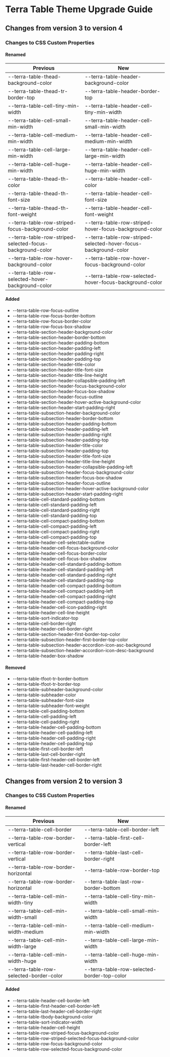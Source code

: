 # Terra Table Theme Upgrade Guide

## Changes from version 3 to version 4

### Changes to CSS Custom Properties

#### Renamed
| Previous | New |
|-|-|
| --terra-table-thead-background-color | --terra-table-header-background-color |
| --terra-table-thead-tr-border-top | --terra-table-header-border-top |
| --terra-table-cell-tiny-min-width | --terra-table-header-cell-tiny-min-width |
| --terra-table-cell-small-min-width | --terra-table-header-cell-small-min-width |
| --terra-table-cell-medium-min-width | --terra-table-header-cell-medium-min-width |
| --terra-table-cell-large-min-width | --terra-table-header-cell-large-min-width |
| --terra-table-cell-huge-min-width | --terra-table-header-cell-huge-min-width |
| --terra-table-thead-th-color | --terra-table-header-cell-color |
| --terra-table-thead-th-font-size | --terra-table-header-cell-font-size |
| --terra-table-thead-th-font-weight | --terra-table-header-cell-font-weight |
| --terra-table-row-striped-focus-background-color | --terra-table-row-striped-hover-focus-background-color |
| --terra-table-row-striped-selected-focus-background-color | --terra-table-row-striped-selected-hover-focus-background-color |
| --terra-table-row-hover-background-color | --terra-table-row-hover-focus-background-color |
| --terra-table-row-selected-hover-background-color | --terra-table-row-selected-hover-focus-background-color |

#### Added
* --terra-table-row-focus-outline
* --terra-table-row-focus-border-bottom
* --terra-table-row-focus-border-color
* --terra-table-row-focus-box-shadow
* --terra-table-section-header-background-color
* --terra-table-section-header-border-bottom
* --terra-table-section-header-padding-bottom
* --terra-table-section-header-padding-left
* --terra-table-section-header-padding-right
* --terra-table-section-header-padding-top
* --terra-table-section-header-title-color
* --terra-table-section-header-title-font-size
* --terra-table-section-header-title-line-height
* --terra-table-section-header-collapsible-padding-left
* --terra-table-section-header-focus-background-color
* --terra-table-section-header-focus-box-shadow
* --terra-table-section-header-focus-outline
* --terra-table-section-header-hover-active-background-color
* --terra-table-section-header-start-padding-right
* --terra-table-subsection-header-background-color
* --terra-table-subsection-header-border-bottom
* --terra-table-subsection-header-padding-bottom
* --terra-table-subsection-header-padding-left
* --terra-table-subsection-header-padding-right
* --terra-table-subsection-header-padding-top
* --terra-table-subsection-header-title-color
* --terra-table-subsection-header-padding-top
* --terra-table-subsection-header-title-font-size
* --terra-table-subsection-header-title-line-height
* --terra-table-subsection-header-collapsible-padding-left
* --terra-table-subsection-header-focus-background-color
* --terra-table-subsection-header-focus-box-shadow
* --terra-table-subsection-header-focus-outline
* --terra-table-subsection-header-hover-active-background-color
* --terra-table-subsection-header-start-padding-right
* --terra-table-cell-standard-padding-bottom
* --terra-table-cell-standard-padding-left
* --terra-table-cell-standard-padding-right
* --terra-table-cell-standard-padding-top
* --terra-table-cell-compact-padding-bottom
* --terra-table-cell-compact-padding-left
* --terra-table-cell-compact-padding-right
* --terra-table-cell-compact-padding-top
* --terra-table-header-cell-selectable-outline
* --terra-table-header-cell-focus-background-color
* --terra-table-header-cell-focus-border-color
* --terra-table-header-cell-focus-box-shadow
* --terra-table-header-cell-standard-padding-bottom
* --terra-table-header-cell-standard-padding-left
* --terra-table-header-cell-standard-padding-right
* --terra-table-header-cell-standard-padding-top
* --terra-table-header-cell-compact-padding-bottom
* --terra-table-header-cell-compact-padding-left
* --terra-table-header-cell-compact-padding-right
* --terra-table-header-cell-compact-padding-top
* --terra-table-header-cell-icon-padding-right
* --terra-table-header-cell-line-height
* --terra-table-sort-indicator-top
* --terra-table-cell-border-right
* --terra-table-header-cell-border-right
* --terra-table-section-header-first-border-top-color
* --terra-table-subsection-header-first-border-top-color
* --terra-table-subsection-header-accordion-icon-asc-background
* --terra-table-subsection-header-accordion-icon-desc-background
* --terra-table-header-box-shadow

#### Removed
* --terra-table-tfoot-tr-border-bottom
* --terra-table-tfoot-tr-border-top
* --terra-table-subheader-background-color
* --terra-table-subheader-color
* --terra-table-subheader-font-size
* --terra-table-subheader-font-weight
* --terra-table-cell-padding-bottom
* --terra-table-cell-padding-left
* --terra-table-cell-padding-right
* --terra-table-header-cell-padding-bottom
* --terra-table-header-cell-padding-left
* --terra-table-header-cell-padding-right
* --terra-table-header-cell-padding-top
* --terra-table-first-cell-border-left
* --terra-table-last-cell-border-right
* --terra-table-first-header-cell-border-left
* --terra-table-last-header-cell-border-right

## Changes from version 2 to version 3

### Changes to CSS Custom Properties

#### Renamed
| Previous | New |
|-|-|
| --terra-table-cell-border | --terra-table-cell-border-left |
| --terra-table-row-border-vertical | --terra-table-first-cell-border-left |
| --terra-table-row-border-vertical | --terra-table-last-cell-border-right |
| --terra-table-row-border-horizontal | --terra-table-row-border-top |
| --terra-table-row-border-horizontal | --terra-table-last-row-border-bottom |
| --terra-table-cell-min-width-tiny | --terra-table-cell-tiny-min-width |
| --terra-table-cell-min-width-small | --terra-table-cell-small-min-width |
| --terra-table-cell-min-width-medium | --terra-table-cell-medium-min-width |
| --terra-table-cell-min-width-large | --terra-table-cell-large-min-width |
| --terra-table-cell-min-width-huge | --terra-table-cell-huge-min-width |
| --terra-table-row-selected-border-color | --terra-table-row-selected-border-top-color |

#### Added
* --terra-table-header-cell-border-left
* --terra-table-first-header-cell-border-left
* --terra-table-last-header-cell-border-right
* --terra-table-tbody-background-color
* --terra-table-sort-indicator-width
* --terra-table-header-cell-height
* --terra-table-row-striped-focus-background-color
* --terra-table-row-striped-selected-focus-background-color
* --terra-table-row-focus-background-color
* --terra-table-row-selected-focus-background-color
